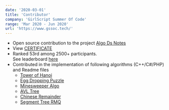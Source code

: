 ```yaml
---
date: '2020-03-01'
title: 'Contributor'
company: 'GirlScript Summer Of Code'
range: 'Mar 2020 - Jun 2020'
url: 'https://www.gssoc.tech/'
---
```


- Open source contribution to the project [Algo Ds Notes](https://github.com/jainaman224/Algo_Ds_Notes)
- View [CERTIFICATE](https://drive.google.com/file/d/19p1aLjFoMwbZXdO8MwYsNaITuQR5LFvT/view?usp=sharing)
- Ranked 53rd among 2500+ participants.  
  See leaderboard [here](https://www.gssoc.tech/leaderboard.html)
- Contributed in the implementation of following algorithms (C++/C#/PHP) and Readme files
  - [Tower of Hanoi](https://github.com/jainaman224/Algo_Ds_Notes/blob/master/Tower_Of_Hanoi/Tower_Of_Hanoi.php)
  - [Egg Dropping Puzzle](https://github.com/jainaman224/Algo_Ds_Notes/blob/master/Egg_Drop/Egg_drop.cs)
  - [Minesweeper Algo](https://github.com/jainaman224/Algo_Ds_Notes/blob/master/Minesweeper/minesweeper.cpp)
  - [AVL Tree](https://github.com/jainaman224/Algo_Ds_Notes/blob/master/AVL_Tree/avl_tree.php)
  - [Chinese Remainder](https://github.com/jainaman224/Algo_Ds_Notes/blob/master/Chinese_Remainder_Theorem/Readme.md)
  - [Segment Tree RMQ](https://github.com/jainaman224/Algo_Ds_Notes/blob/master/Segment_Tree_RMQ/README.md)

